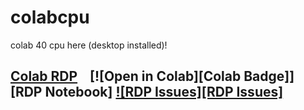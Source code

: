 # colabcpu
colab 40 cpu here (desktop installed)!
## [Colab RDP](Colab%20RDP/Colab%20RDP.ipynb) &nbsp;&nbsp; [![Open in Colab][Colab Badge]][RDP Notebook] [![RDP Issues][RDP Issues]](https://github.com/PradyumnaKrishna/Colab-Hacks/issues/labels/Colab%20RDP)
